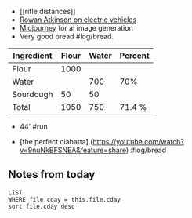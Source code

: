 - [[rifle distances]] 
- [Rowan Atkinson on electric vehicles](https://www.theguardian.com/commentisfree/2023/jun/03/electric-vehicles-early-adopter-petrol-car-ev-environment-rowan-atkinson)
- [Midjourney](https://www.techspot.com/guides/2648-midjourney-ai/) for ai image generation
- Very good bread #log/bread. 

| Ingredient | Flour| Water | Percent |
|--- |--- |--- | --- | 
| Flour  | 1000 |
| Water | | 700 | 70%
| Sourdough  | 50 | 50 |
| Total | 1050 | 750 | 71.4 %

- 44’ #run 

- [the perfect ciabatta].(https://youtube.com/watch?v=9nuNkBFSNEA&feature=share) #log/bread 

## Notes from today
``` dataview
LIST
WHERE file.cday = this.file.cday 
sort file.cday desc
```
